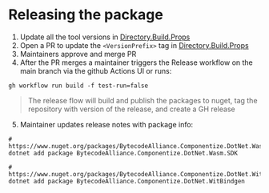 # Releasing the package

1. Update all the tool versions in [Directory.Build.Props](./Directory.Build.props)
1. Open a PR to update the `<VersionPrefix>` tag in [Directory.Build.Props](./Directory.Build.props)
1. Maintainers approve and merge PR
1. After the PR merges a maintainer triggers the Release workflow on the main branch via the github Actions UI or runs:

```
gh workflow run build -f test-run=false
```

>The release flow will build and publish the packages to nuget, tag the repository with version of the release, and create a GH release
5. Maintainer updates release notes with package info:

```
# https://www.nuget.org/packages/BytecodeAlliance.Componentize.DotNet.Wasm.SDK
dotnet add package BytecodeAlliance.Componentize.DotNet.Wasm.SDK

# https://www.nuget.org/packages/BytecodeAlliance.Componentize.DotNet.WitBindgen
dotnet add package BytecodeAlliance.Componentize.DotNet.WitBindgen
```
